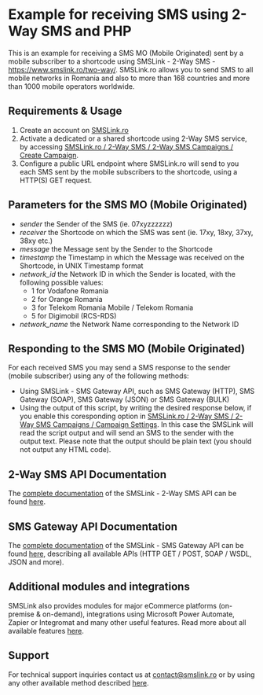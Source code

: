 # Example for receiving SMS using 2-Way SMS and PHP

This is an example for receiving a SMS MO (Mobile Originated) sent by a mobile subscriber to a shortcode using SMSLink - 2-Way SMS - https://www.smslink.ro/two-way/. SMSLink.ro allows you to send SMS to all mobile networks in Romania and also to more than 168 countries and more than 1000 mobile operators worldwide. 

## Requirements & Usage

1. Create an account on [SMSLink.ro](https://www.smslink.ro/inregistrare/)
2. Activate a dedicated or a shared shortcode using 2-Way SMS service, by accessing [SMSLink.ro / 2-Way SMS / 2-Way SMS Campaigns / Create Campaign](https://www.smslink.ro/sms/two-way/campaigns-list.php). 
3. Configure a public URL endpoint where SMSLink.ro will send to you each SMS sent by the mobile subscribers to the shortcode, using a HTTP(S) GET request.

## Parameters for the SMS MO (Mobile Originated)

- *sender* the Sender of the SMS (ie. 07xyzzzzzz)
- *receiver* the Shortcode on which the SMS was sent (ie. 17xy, 18xy, 37xy, 38xy etc.)
- *message* the Message sent by the Sender to the Shortcode
- *timestamp* the Timestamp in which the Message was received on the Shortcode, in UNIX Timestamp format
- *network_id* the Network ID in which the Sender is located, with the following possible values:
  - 1 for Vodafone Romania
  - 2 for Orange Romania
  - 3 for Telekom Romania Mobile / Telekom Romania
  - 5 for Digimobil (RCS-RDS)
- *network_name* the Network Name corresponding to the Network ID

## Responding to the SMS MO (Mobile Originated) 

For each received SMS you may send a SMS response to the sender (mobile subscriber) using any of the following methods:

- Using SMSLink - SMS Gateway API, such as SMS Gateway (HTTP), SMS Gateway (SOAP), SMS Gateway (JSON) or SMS Gateway (BULK)
- Using the output of this script, by writing the desired response below, if you enable this coresponding option in [SMSLink.ro / 2-Way SMS / 2-Way SMS Campaigns / Campaign Settings](https://www.smslink.ro/sms/two-way/campaigns-list.php). In this case the SMSLink will read the script output and will send an SMS to the sender with the output text. Please note that the output should be plain text (you should not output any HTML code).

## 2-Way SMS API Documentation

The [complete documentation](https://www.smslink.ro/2-way-sms-documentatie-api.html) of the SMSLink - 2-Way SMS API can be found [here](https://www.smslink.ro/2-way-sms-documentatie-api.html).

## SMS Gateway API Documentation

The [complete documentation](https://www.smslink.ro/sms-gateway-documentatie-sms-gateway.html) of the SMSLink - SMS Gateway API can be found [here](https://www.smslink.ro/sms-gateway-documentatie-sms-gateway.html), describing all available APIs (HTTP GET / POST, SOAP / WSDL, JSON and more).

## Additional modules and integrations

SMSLink also provides modules for major eCommerce platforms (on-premise & on-demand), integrations using Microsoft Power Automate, Zapier or Integromat and many other useful features. Read more about all available features [here](https://www.smslink.ro/sms-gateway.html). 

## Support

For technical support inquiries contact us at contact@smslink.ro or by using any other available method described [here](https://www.smslink.ro/contact.php).
